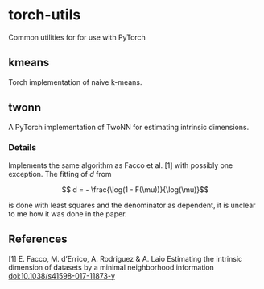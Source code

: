 # torch-utils
Common utilities for for use with PyTorch

## kmeans
Torch implementation of naive k-means.

## twonn
A PyTorch implementation of TwoNN for estimating intrinsic dimensions. 

### Details
Implements the same algorithm as Facco et al. [1] with possibly one exception. The fitting of $`d`$ from

```math
    d = - \frac{\log(1 - F(\mu))}{\log(\mu)}
```

is done with least squares and the denominator as dependent, it is unclear to me how it was done in the paper.


## References
[1] E. Facco, M. d’Errico, A. Rodriguez & A. Laio
    Estimating the intrinsic dimension of datasets by a minimal
    neighborhood information [doi:10.1038/s41598-017-11873-y](https://doi.or/g/10.1038/s41598-017-11873-y)
